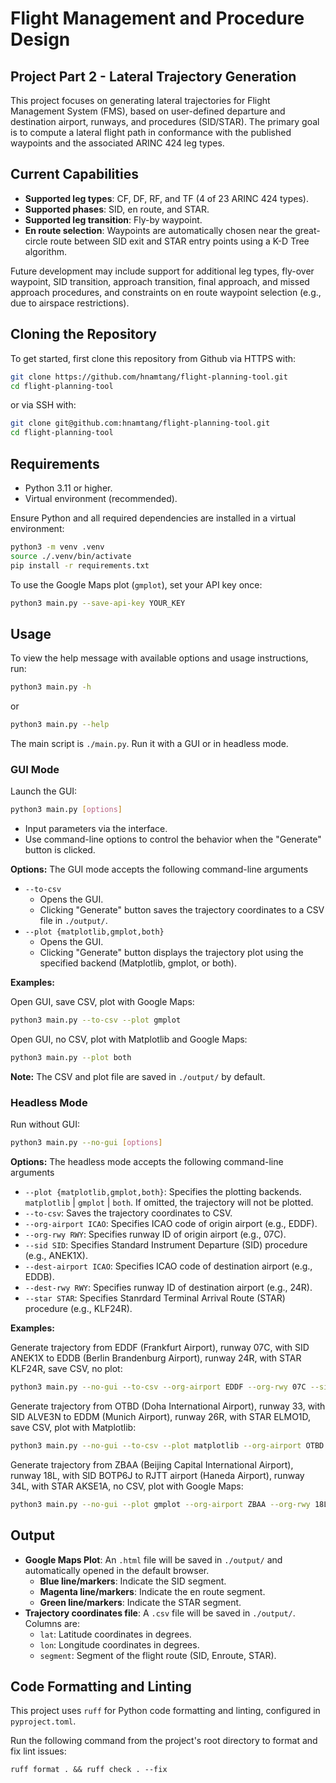 # Flight Management and Procedure Design

## Project Part 2 - Lateral Trajectory Generation

This project focuses on generating lateral trajectories for Flight Management System (FMS), based on user-defined departure and destination airport, runways, and procedures (SID/STAR).
The primary goal is to compute a lateral flight path in conformance with the published waypoints and the associated ARINC 424 leg types.

## Current Capabilities

- **Supported leg types**: CF, DF, RF, and TF (4 of 23 ARINC 424 types).
- **Supported phases**: SID, en route, and STAR.
- **Supported leg transition**: Fly-by waypoint.
- **En route selection**: Waypoints are automatically chosen near the great-circle route between SID exit and STAR entry points using a K-D Tree algorithm.

Future development may include support for additional leg types, fly-over waypoint, SID transition, approach transition, final approach, and missed approach procedures, and constraints on en route waypoint selection (e.g., due to airspace restrictions).

## Cloning the Repository

To get started, first clone this repository from Github via HTTPS with:

```bash
git clone https://github.com/hnamtang/flight-planning-tool.git
cd flight-planning-tool
```

or via SSH with:

```bash
git clone git@github.com:hnamtang/flight-planning-tool.git
cd flight-planning-tool
```

## Requirements

- Python 3.11 or higher.
- Virtual environment (recommended).

Ensure Python and all required dependencies are installed in a virtual environment:

```bash
python3 -m venv .venv
source ./.venv/bin/activate
pip install -r requirements.txt
```

To use the Google Maps plot (`gmplot`), set your API key once:

```bash
python3 main.py --save-api-key YOUR_KEY
```

## Usage

To view the help message with available options and usage instructions, run:

```bash
python3 main.py -h
```

or

```bash
python3 main.py --help
```

The main script is `./main.py`. Run it with a GUI or in headless mode.

### GUI Mode

Launch the GUI:

```bash
python3 main.py [options]
```

- Input parameters via the interface.
- Use command-line options to control the behavior when the "Generate" button is clicked.

**Options:** The GUI mode accepts the following command-line arguments

- `--to-csv`
  - Opens the GUI.
  - Clicking "Generate" button saves the trajectory coordinates to a CSV file in `./output/`.
- `--plot {matplotlib,gmplot,both}`
  - Opens the GUI.
  - Clicking "Generate" button displays the trajectory plot using the specified backend (Matplotlib, gmplot, or both).

**Examples:**

Open GUI, save CSV, plot with Google Maps:

```bash
python3 main.py --to-csv --plot gmplot
```

Open GUI, no CSV, plot with Matplotlib and Google Maps:

```bash
python3 main.py --plot both
```

**Note:** The CSV and plot file are saved in `./output/` by default.

### Headless Mode

Run without GUI:

```bash
python3 main.py --no-gui [options]
```

**Options:** The headless mode accepts the following command-line arguments

- `--plot {matplotlib,gmplot,both}`: Specifies the plotting backends. `matplotlib` | `gmplot` | `both`. If omitted, the trajectory will not be plotted.
- `--to-csv`: Saves the trajectory coordinates to CSV.
- `--org-airport ICAO`: Specifies ICAO code of origin airport (e.g., EDDF).
- `--org-rwy RWY`: Specifies runway ID of origin airport (e.g., 07C).
- `--sid SID`: Specifies Standard Instrument Departure (SID) procedure (e.g., ANEK1X).
- `--dest-airport ICAO`: Specifies ICAO code of destination airport (e.g., EDDB).
- `--dest-rwy RWY`: Specifies runway ID of destination airport (e.g., 24R).
- `--star STAR`: Specifies Stanrdard Terminal Arrival Route (STAR) procedure (e.g., KLF24R).

**Examples:**

Generate trajectory from EDDF (Frankfurt Airport), runway 07C, with SID ANEK1X to EDDB (Berlin Brandenburg Airport), runway 24R, with STAR KLF24R, save CSV, no plot:

```bash
python3 main.py --no-gui --to-csv --org-airport EDDF --org-rwy 07C --sid ANEK1X --dest-airport EDDB --dest-rwy 24R --star KLF24R
```

Generate trajectory from OTBD (Doha International Airport), runway 33, with SID ALVE3N to EDDM (Munich Airport), runway 26R, with STAR ELMO1D, save CSV, plot with Matplotlib:

```bash
python3 main.py --no-gui --to-csv --plot matplotlib --org-airport OTBD --org-rwy 33 --sid ALVE3N --dest-airport EDDM --dest-rwy 26R --star ELMO1D
```

Generate trajectory from ZBAA (Beijing Capital International Airport), runway 18L, with SID BOTP6J to RJTT airport (Haneda Airport), runway 34L, with STAR AKSE1A, no CSV, plot with Google Maps:

```bash
python3 main.py --no-gui --plot gmplot --org-airport ZBAA --org-rwy 18L --sid BOTP6J --dest-airport RJTT --dest-rwy 34L --star AKSE1A
```

## Output

- **Google Maps Plot**: An `.html` file will be saved in `./output/` and automatically opened in the default browser.
  - **Blue line/markers**: Indicate the SID segment.
  - **Magenta line/markers**: Indicate the en route segment.
  - **Green line/markers**: Indicate the STAR segment.
- **Trajectory coordinates file**: A `.csv` file will be saved in `./output/`. Columns are:
  - `lat`: Latitude coordinates in degrees.
  - `lon`: Longitude coordinates in degrees.
  - `segment`: Segment of the flight route (SID, Enroute, STAR).

## Code Formatting and Linting

This project uses `ruff` for Python code formatting and linting, configured in `pyproject.toml`.

Run the following command from the project's root directory to format and fix lint issues:

```ruff
ruff format . && ruff check . --fix
```
